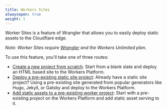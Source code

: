 ```yaml
---
title: Workers Sites
alwaysopen: true
weight: 1
---
```


Worker Sites is a feature of Wrangler that allows you to easily deploy static assets to the Cloudflare edge.

_Note: Worker Sites require [Wrangler](https://github.com/cloudflare/wrangler) and the Workers Unlimited plan._

To use this feature, you'll take one of three routes:

- [Create a new project from scratch](./start-from-scratch): Start from a blank slate and deploy an HTML based site to the Workers Platform.
- [Deploy a pre-existing static site project](./start-from-existing): Already have a static site project? Using a pre-existing site generated from popular generators like Hugo, Jekyll, or Gatsby and deploy to the Workers Platform.
- [Add static assets to a pre-existing worker project](./start-from-worker): Start with a pre-existing project on the Workers Platform and add static asset serving to it.
